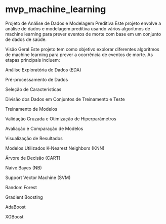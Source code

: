# mvp_machine_learning

Projeto de Análise de Dados e Modelagem Preditiva
Este projeto envolve a análise de dados e modelagem preditiva usando vários algoritmos de machine learning para prever eventos de morte com base em um conjunto de dados de saúde.

Visão Geral
Este projeto tem como objetivo explorar diferentes algoritmos de machine learning para prever a ocorrência de eventos de morte. As etapas principais incluem:

Análise Exploratória de Dados (EDA)

Pré-processamento de Dados

Seleção de Características

Divisão dos Dados em Conjuntos de Treinamento e Teste

Treinamento de Modelos

Validação Cruzada e Otimização de Hiperparâmetros

Avaliação e Comparação de Modelos

Visualização de Resultados

Modelos Utilizados
K-Nearest Neighbors (KNN)

Árvore de Decisão (CART)

Naive Bayes (NB)

Support Vector Machine (SVM)

Random Forest

Gradient Boosting

AdaBoost

XGBoost
